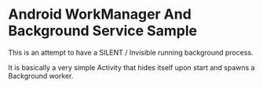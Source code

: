 Android WorkManager And Background Service Sample
=================================================

This is an attempt to have a SILENT / Invisible running background process.

It is basically a very simple Activity that hides itself upon start and spawns a Background worker.
